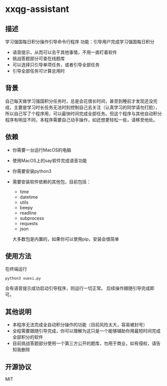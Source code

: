 # xxqg-assistant

## 描述

学习强国每日积分操作引导命令行程序
功能：引导用户完成学习强国每日积分
- 语音提示，从而可以去干其他事情，不用一直盯着软件
- 挑战答题部分可查在线题库
- 可以选择只引导单项任务，或者引导全部任务
- 引导全部任务可计算总用时

## 背景

自己每天做学习强国积分任务时，总是会花很长时间，甚至到睡前才发现还没完成，主要是学习时长任务无法时刻控制自己去关注（认真学习的同学请勿打脸），所以自己写了个程序用，可以最快时间完成全部任务。但这个程序与其他自动积分程序有明显不同，本程序需要自己动手操作，如还想更轻松一些，请移至他处。

## 依赖

- 你需要一台运行MacOS的电脑
- 使用MacOS上的say软件完成语音功能
- 你需要安装python3
- 需要安装软件依赖的其他包，目前包括：

  - time
  - datetime
  - utils
  - beepy
  - readline
  - subprocess
  - requests
  - json

  大多数包是内置的，如果你可以使用pip，安装会很简单

## 使用方法

在终端运行
```
python3 xuexi.py
```
会有语音提示成功启动引导程序，则运行一切正常。
后续操作跟随引导完成即可。

## 其他说明

- 本程序无法完成全自动积分操作的功能（目前风险太大，容易被封号）
- 全程需要跟随引导完成，你可以理解为这只是一个能够辅助你用最短时间完成全部积分的软件
- 目前挑战答题部分使用一个第三方公开的题库，勿用于商业，如有侵权，请告知我删除

## 开源协议
MIT
